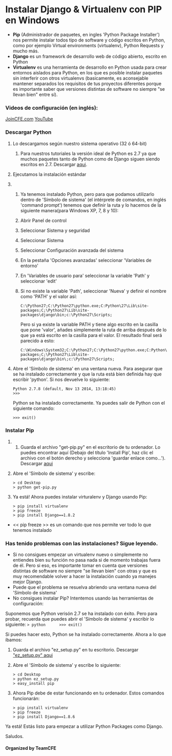 # Instalar Django & Virtualenv con PIP en Windows

- **Pip** (Administrador de paquetes, en ingles 'Python Package Installer')  nos permite instalar todos tipo de software y código escritos en Python, como por ejemplo Virtual environments (virtualenv), Python Requests y mucho más.
- **Django** es un framework de desarrollo web de código abierto, escrito en Python
- **Virtualenv** es una herramienta de desarrollo en Python usada para crear entornos aislados para Python, en los que es posible instalar paquetes sin interferir con otros virtualenvs (basicamente, es aconsejable mantener separados los requisitos de tus proyectos diferentes porque es importante saber que versiones distintas de software no siempre "se llevan bien" entre sí).  


### Videos de configuración (en inglés):

[JoinCFE.com](https://codingforentrepreneurs.com/projects/#setup)
[YouTube](https://www.youtube.com/user/CodingEntrepreneurs/playlists?shelf_id=7&view=50&sort=dd)


### Descargar Python

1. Lo descargamos según nuestro sistema operativo (32 ó 64-bit)
    1. Para nuestros tutoriales la versión ideal de Python es 2.7 ya que muchos paquetes tanto de Python como de Django siguen siendo escritos en 2.7. Descargar [aqui](https://www.python.org/downloads/release/python-278/).

2. Ejecutamos la instalación estándar

3. 1.   Ya tenemos instalado Python, pero para que podamos utilizarlo dentro de 'Símbolo de sistema' (el intérprete de comandos, en inglés 'command prompt') tenemos que definir la ruta y lo hacemos de la siguiente manera(para Windows XP, 7, 8 y 10):
    1. Abrir Panel de control
    2. Seleccionar Sistema y seguridad  
    3. Seleccionar Sistema 
    4. Seleccionar Configuración avanzada del sistema
    5. En la pestaña 'Opciones avanzadas' seleccionar 'Variables de entorno'
    6. En 'Variables de usuario para' seleccionar la variable 'Path' y seleccionar 'edit'
    7. Si no existe la variable 'Path', seleccionar 'Nueva' y definir el nombre como 'PATH' y el valor así:
        ```
        C:\Python27;C:\Python27\python.exe;C:Python\27\Lib\site-packages;C;\Python27\Lib\site-packages\django\bin;c:\Python27\Scripts;
        ```

        Pero si ya existe la variable PATH y tiene algo escrito en la casilla que pone 'valor',  añades simplemente la ruta de arriba después de lo que ya está escrito en la casilla para el valor. El resultado final será parecido a esto:

        ```
        C:\Windows\System32;C:\Python27;C:\Python27\python.exe;C:Python\27\Lib\site-packages;C;\Python27\Lib\site-packages\django\bin\;c:\Python27\Scripts;
        ```



4. Abre el 'Símbolo de sistema' en una ventana nueva. Para asegurar que se ha instalado correctamente y que la ruta está bien definida hay que escribir 'python'. Si nos devuelve lo siguiente:

    ```
    Python 2.7.8 (default, Nov 13 2014, 13:18:45)
    >>> 
    ``` 

    Python se ha instalado correctamente. Ya puedes salir de Python con el siguiente comando:

    ```
    >>> exit()
    ```

### Instalar Pip

1. 1.   Guarda el archivo "get-pip.py" en el escritorio de tu ordenador. Lo puedes encontrar aquí (Debajo del título 'Install Pip', haz clic el archivo con el botón derecho y selecciona 'guardar enlace como...'). Descargar [aqui](http://pip.readthedocs.org/en/latest/installing.html)


2. Abre el 'Símbolo de sistema' y escribe:
    ```
    > cd Desktop
    > python get-pip.py
    ```

3. Ya está! Ahora puedes instalar virturalenv y Django usando Pip:
    ```
    > pip install virtualenv
    > pip freeze
    > pip install Django==1.8.2
    ```

* << pip freeze >> es un comando que nos permite ver todo lo que tenemos instalado 




### Has tenido problemas con las instalaciones? Sigue leyendo.


- Si no consigues empezar un virtualenv nuevo o simplemente no entiendes bien su función no pasa nada si de momento trabajas fuera de él. Pero si eso, es importante tomar en cuenta que versiones distintas de software no siempre "se llevan bien" con otras y que es muy recomendable volver a hacer la instalación cuando ya manejes mejor Django.
- Puede que el problema se resuelva abriendo una ventana nueva del 'Símbolo de sistema'
- No consigues instalar Pip? Intentemos usando las herramientas de configuración:



Suponemos que Python verisón 2.7 se ha instalado con éxito. Pero para probar, recuerda que puedes abrir el 'Símbolo de sistema' y escribir lo siguiente:
    ```
    > python	 
    >>> exit() 
    ```

Si puedes hacer esto, Python se ha instalado correctamente. Ahora a lo que íbamos:
1.  Guarda el archivo "ez_setup.py" en tu escritorio. Descargar ["ez_setup.py" aqui](https://bootstrap.pypa.io/ez_setup.py)
2.  Abre el 'Símbolo de sistema' y escribe lo siguiente:
    ```
    > cd Desktop
    > python ez_setup.py
    > easy_install pip
    ```

3. Ahora Pip debe de estar funcionando en tu ordenador. Estos comandos funcionarán:
    ```
    > pip install virtualenv
    > pip freeze
    > pip install Django==1.8.6
    ```


Ya está! Estás listo para empezar a utilizar Python Packages como Django.

Saludos.


#### Organized by TeamCFE

